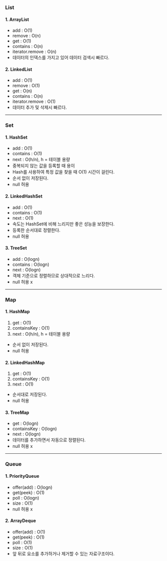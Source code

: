 ### List
#### 1. ArrayList
- add : O(1)
- remove : O(n)
- get : O(1)
- contains : O(n)
- iterator.remove : O(n)
- 데이터의 인덱스를 가지고 있어 데이터 검색시 빠르다.
#### 2. LinkedList
- add : O(1)
- remove : O(1)
- get : O(n)
- contains : O(n)
- iterator.remove : O(1)
- 데이터 추가 및 삭제시 빠르다.
***
### Set
#### 1. HashSet
- add : O(1)
- contains : O(1)
- next : O(h/n), h = 테이블 용량
- 중복되지 않는 값을 등록할 때 용이
- Hash를 사용하여 특정 값을 찾을 때 O(1) 시간이 걸린다.
- 순서 없이 저장된다.
- null 허용
#### 2. LinkedHashSet
- add : O(1)
- contains : O(1)
- next : O(1)
- 속도는 HashSet에 비해 느리지만 좋은 성능을 보장한다.
- 등록한 순서대로 정렬한다.
- null 허용
#### 3. TreeSet
- add : O(logn)
- contains : O(logn)
- next : O(logn)
- 객체 기준으로 정렬하므로 상대적으로 느리다.
- null 허용 x
***
### Map
#### 1. HashMap
1. get : O(1)
2. containsKey : O(1)
3. next : O(h/n), h = 테이블 용량
- 순서 없이 저장된다.
- null 허용
#### 2. LinkedHashMap
1. get : O(1)
2. containsKey : O(1)
3. next : O(1)
- 순서대로 저장된다.
- null 허용
#### 3. TreeMap
- get : O(logn)
- containsKey : O(logn)
- next : O(logn)
- 데이터를 추가하면서 자동으로 정렬된다.
- null 허용 x
***
### Queue
#### 1. PriorityQueue
- offer(add) : O(logn)
- get(peek) : O(1)
- poll : O(logn)
- size : O(1)
- null 허용 x
#### 2. ArrayDeque
- offer(add) : O(1)
- get(peek) : O(1)
- poll : O(1)
- size : O(1)
- 앞 뒤로 요소를 추가하거나 제거할 수 있는 자료구조이다.
